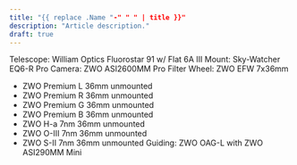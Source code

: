 ```yaml
---
title: "{{ replace .Name "-" " " | title }}"
description: "Article description."
draft: true
---
```


Telescope: William Optics Fluorostar 91 w/ Flat 6A III
Mount: Sky-Watcher EQ6-R Pro
Camera: ZWO ASI2600MM Pro
Filter Wheel: ZWO EFW 7x36mm
- ZWO Premium L 36mm unmounted
- ZWO Premium R 36mm unmounted
- ZWO Premium G 36mm unmounted
- ZWO Premium B 36mm unmounted
- ZWO H-a 7nm 36mm unmounted
- ZWO O-III 7nm 36mm unmounted
- ZWO S-II 7nm 36mm unmounted
Guiding: ZWO OAG-L with ZWO ASI290MM Mini

<!--more-->
